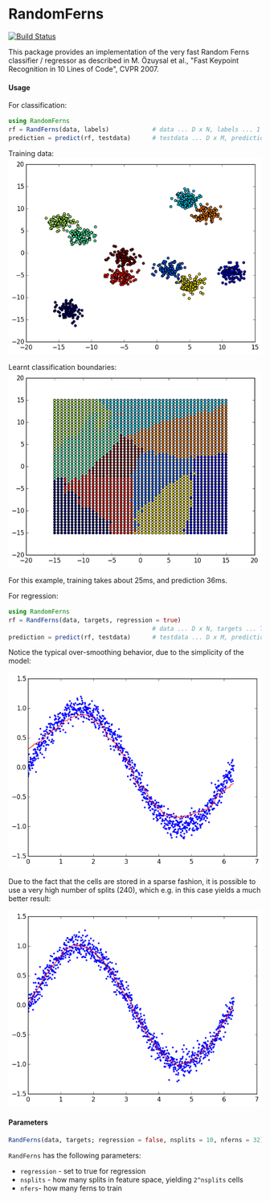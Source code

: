 # RandomFerns

[![Build Status](https://travis-ci.org/rened/RandomFerns.jl.svg?branch=master)](https://travis-ci.org/rened/RandomFerns.jl)

This package provides an implementation of the very fast Random Ferns classifier / regressor as described in M. Özuysal et al., "Fast Keypoint Recognition in 10 Lines of Code", CVPR 2007.

#### Usage

For classification:

```jl
using RandomFerns
rf = RandFerns(data, labels)            # data ... D x N, labels ... 1 x N
prediction = predict(rf, testdata)      # testdata ... D x M, prediction ... 1 x M
```

Training data: 
![](exampleclassi1.png)

Learnt classification boundaries:
![](exampleclassi2.png)

For this example, training takes about 25ms, and prediction 36ms.

For regression:

```jl
using RandomFerns
rf = RandFerns(data, targets, regression = true)
                                        # data ... D x N, targets ... T x N
prediction = predict(rf, testdata)      # testdata ... D x M, prediction ... T x M
```

Notice the typical over-smoothing behavior, due to the simplicity of the model:

![](examplereg.png)

Due to the fact that the cells are stored in a sparse fashion, it is possible to use a very high number of splits (240), which e.g. in this case yields a much better result:

![](examplereg2.png)


#### Parameters

```jl
RandFerns(data, targets; regression = false, nsplits = 10, nferns = 32)
```
`RandFerns` has the following parameters:
* `regression` - set to true for regression
* `nsplits` - how many splits in feature space, yielding `2^nsplits` cells
* `nfers`- how many ferns to train

